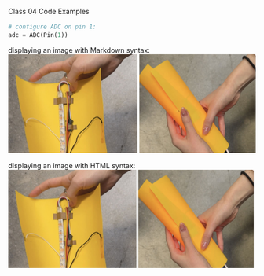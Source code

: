Class 04 Code Examples
```python
# configure ADC on pin 1:
adc = ADC(Pin(1))
```

displaying an image with Markdown syntax:
![image description](a03_splash.jpg)
  
displaying an image with HTML syntax:  
<img src="a03_splash.jpg" width="500">

